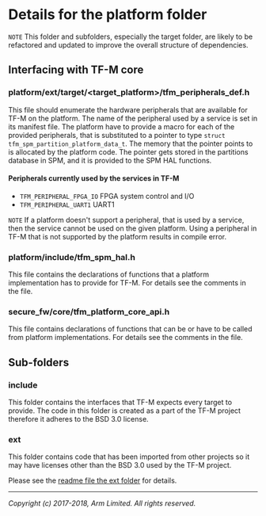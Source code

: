 # Details for the platform folder

`NOTE` This folder and subfolders, especially the target folder, are likely to
be refactored and updated to improve the overall structure of dependencies.

## Interfacing with TF-M core

### platform/ext/target/<target_platform>/tfm_peripherals_def.h
This file should enumerate the hardware peripherals that are available for TF-M
on the platform. The name of the peripheral used by a service is set in its
manifest file. The platform have to provide a macro for each of the provided
peripherals, that is substituted to a pointer to type
`struct tfm_spm_partition_platform_data_t`. The memory that the pointer points
to is allocated by the platform code. The pointer gets stored in the partitions
database in SPM, and it is provided to the SPM HAL functions.

#### Peripherals currently used by the services in TF-M
 - `TFM_PERIPHERAL_FPGA_IO` FPGA system control and I/O
 - `TFM_PERIPHERAL_UART1` UART1

`NOTE` If a platform doesn't support a peripheral, that is used by a service,
then the service cannot be used on the given platform. Using a peripheral in
TF-M that is not supported by the platform results in compile error.

### platform/include/tfm_spm_hal.h
This file contains the declarations of functions that a platform implementation
has to provide for TF-M. For details see the comments in the file.

### secure_fw/core/tfm_platform_core_api.h
This file contains declarations of functions that can be or have to be called
from platform implementations. For details see the comments in the file.

## Sub-folders

### include
This folder contains the interfaces that TF-M expects every target to provide.
The code in this folder is created as a part of the TF-M project
therefore it adheres to the BSD 3.0 license.

### ext
This folder contains code that has been imported from other projects so it may
have licenses other than the BSD 3.0 used by the TF-M project.

Please see the [readme file the ext folder](ext/readme.md) for details.

--------------

*Copyright (c) 2017-2018, Arm Limited. All rights reserved.*
